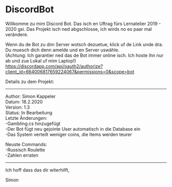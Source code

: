 # DiscordBot

Willkomme zu mim Discord Bot. Das isch en Uftrag fürs Lernatelier 2019 - 2020 gsi.
Das Projekt isch ned abgschlosse, ich wirds no es paar mal verändere.

Wenn du de Bot zu dim Server wotsch dezuetue, klick uf de Link unde dra. Du muesch dich denn amelde und en Server uswähle.              
(Achtung: Ich garantier ned das de Bot immer online isch. Ich hoste ihn nur ab und zue Lokal uf mim Laptop!)                             
https://discordapp.com/api/oauth2/authorize?client_id=664006817659224067&permissions=0&scope=bot

Details zu dem Projekt:
________________________________________________
Author:	Simon Kappeler        
Datum:	18.2.2020      
Version:	1.3    
Status:	In Bearbeitung        
Letzte Änderungen:	                                                          
-Gambling.cs hinzugefügt                                                                                        
-Der Bot fügt neu gejointe User automatisch in die Database ein                                         
-Das System verteilt weniger coins, die Items werden teurer                                                

Neuste Commands:                                                            
-Russisch Roulette                                                                                
-Zahlen erraten                                                                                                                       
________________________________________________

Ich hoff dass das dir witerhilft,

Simon
